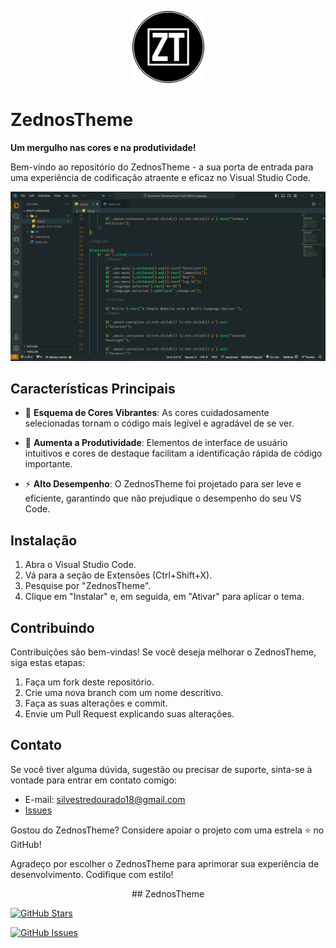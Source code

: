 <p align="center">
  <img src="https://github.com/SilesterGold9/ZednosTheme/blob/main/zed/assets/zt-high-resolution-logo-black-transparent.png" alt="ZednosTheme Logo" width="115px" height="115px">
</p>

# ZednosTheme

**Um mergulho nas cores e na produtividade!**

Bem-vindo ao repositório do ZednosTheme - a sua porta de entrada para uma experiência de codificação atraente e eficaz no Visual Studio Code.

<p align="center">
  <img src="https://github.com/SilesterGold9/ZednosTheme/blob/main/zed/assets/zedosthBG.png" alt="ZednosTheme Screenshot">
</p>

## Características Principais

- 🌈 **Esquema de Cores Vibrantes**: As cores cuidadosamente selecionadas tornam o código mais legível e agradável de se ver.

- 🚀 **Aumenta a Produtividade**: Elementos de interface de usuário intuitivos e cores de destaque facilitam a identificação rápida de código importante.

- ⚡ **Alto Desempenho**: O ZednosTheme foi projetado para ser leve e eficiente, garantindo que não prejudique o desempenho do seu VS Code.

## Instalação

1. Abra o Visual Studio Code.
2. Vá para a seção de Extensões (Ctrl+Shift+X).
3. Pesquise por "ZednosTheme".
4. Clique em "Instalar" e, em seguida, em "Ativar" para aplicar o tema.

## Contribuindo

Contribuições são bem-vindas! Se você deseja melhorar o ZednosTheme, siga estas etapas:

1. Faça um fork deste repositório.
2. Crie uma nova branch com um nome descritivo.
3. Faça as suas alterações e commit.
4. Envie um Pull Request explicando suas alterações.


## Contato

Se você tiver alguma dúvida, sugestão ou precisar de suporte, sinta-se à vontade para entrar em contato comigo:

- E-mail: <silvestredourado18@gmail.com>
- [Issues](https://github.com/SilesterGold9/ZednosTheme/issues)

Gostou do ZednosTheme? Considere apoiar o projeto com uma estrela ⭐ no GitHub!

Agradeço por escolher o ZednosTheme para aprimorar sua experiência de desenvolvimento. Codifique com estilo!

<p align="center">
## ZednosTheme

[![GitHub Stars](https://img.shields.io/github/stars/SilesterGold9/ZednosTheme.svg)](https://github.com/SilesterGold9/ZednosTheme/stargazers)

[![GitHub Issues](https://img.shields.io/github/issues/SilesterGold9/ZednosTheme.svg)](https://github.com/SilesterGold9/ZednosTheme/issues)
</p>

